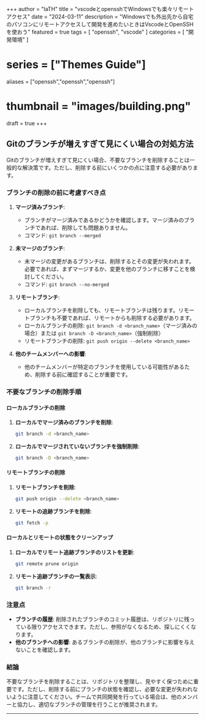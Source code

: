+++
author = "laTH"
title = "vscodeとopensshでWindowsでも楽々リモートアクセス"
date = "2024-03-11"
description = "Windowsでも外出先から自宅のパソコンにリモートアクセスして開発を進めたいときはVscodeとOpenSSHを使おう"
featured = true
tags = [
    "openssh",
    "vscode"
]
categories = [
    "開発環境"
]
# series = ["Themes Guide"]
aliases = ["openssh","openssh","openssh"]
# thumbnail = "images/building.png"
draft = true
+++

## Gitのブランチが増えすぎて見にくい場合の対処方法

Gitのブランチが増えすぎて見にくい場合、不要なブランチを削除することは一般的な解決策です。ただし、削除する前にいくつかの点に注意する必要があります。

### ブランチの削除の前に考慮すべき点

1. **マージ済みブランチ**:
    - ブランチがマージ済みであるかどうかを確認します。マージ済みのブランチであれば、削除しても問題ありません。
    - コマンド: `git branch --merged`

2. **未マージのブランチ**:
    - 未マージの変更があるブランチは、削除するとその変更が失われます。必要であれば、まずマージするか、変更を他のブランチに移すことを検討してください。
    - コマンド: `git branch --no-merged`

3. **リモートブランチ**:
    - ローカルブランチを削除しても、リモートブランチは残ります。リモートブランチも不要であれば、リモートからも削除する必要があります。
    - ローカルブランチの削除: `git branch -d <branch_name>`（マージ済みの場合）または `git branch -D <branch_name>`（強制削除）
    - リモートブランチの削除: `git push origin --delete <branch_name>`

4. **他のチームメンバーへの影響**:
    - 他のチームメンバーが特定のブランチを使用している可能性があるため、削除する前に確認することが重要です。

### 不要なブランチの削除手順

#### ローカルブランチの削除

1. **ローカルでマージ済みのブランチを削除**:
    ```bash
    git branch -d <branch_name>
    ```

2. **ローカルでマージされていないブランチを強制削除**:
    ```bash
    git branch -D <branch_name>
    ```

#### リモートブランチの削除

1. **リモートブランチを削除**:
    ```bash
    git push origin --delete <branch_name>
    ```

2. **リモートの追跡ブランチを削除**:
    ```bash
    git fetch -p
    ```

#### ローカルとリモートの状態をクリーンアップ

1. **ローカルでリモート追跡ブランチのリストを更新**:
    ```bash
    git remote prune origin
    ```

2. **リモート追跡ブランチの一覧表示**:
    ```bash
    git branch -r
    ```

### 注意点

- **ブランチの履歴**: 削除されたブランチのコミット履歴は、リポジトリに残っている限りアクセスできます。ただし、参照がなくなるため、探しにくくなります。
- **他のブランチへの影響**: あるブランチの削除が、他のブランチに影響を与えないことを確認します。

### 結論

不要なブランチを削除することは、リポジトリを整理し、見やすく保つために重要です。ただし、削除する前にブランチの状態を確認し、必要な変更が失われないように注意してください。チームで共同開発を行っている場合は、他のメンバーと協力し、適切なブランチの管理を行うことが推奨されます。

---